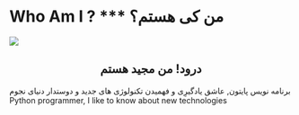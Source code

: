   #  Who Am I ?    ***    من کی هستم؟   
<img align="center" src= "https://github.com/soorena62/Soorena62/assets/118964506/578944de-ed73-4996-9f91-63a03883650c">
<h2 align="center">درود! من مجید هستم</h2>
<p>برنامه نویس پایتون, عاشق یادگیرِی و فهمیدن تکنولوژی های جدید و دوستدار دنیای نجوم    Python programmer, I like to know about new technologies</p>
